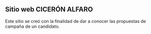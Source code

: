 ## Sitio web CICERÓN ALFARO

Este sitio se creó con la finalidad de dar a conocer las propuestas de campaña de un candidato.
